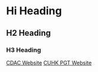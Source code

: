 # Hi Heading
## H2 Heading
### H3 Heading
[CDAC Website](https://cuhk.l3c.org/)
[CUHK PGT Website](https://www.fed.cuhk.edu.hk/pgt/Home/index_e.php)
